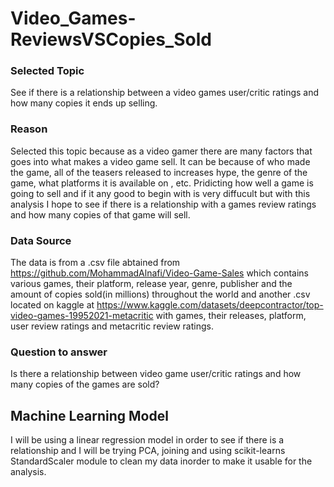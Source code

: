 # Video_Games-ReviewsVSCopies_Sold

### Selected Topic
See if there is a relationship between a video games user/critic ratings and how many copies it ends up selling.

### Reason
Selected this topic because as a video gamer there are many factors that goes into what makes a video game sell. It can be because of who made the game, all of the teasers released to increases hype, the genre of the game, what platforms it is available on , etc. Pridicting how well a game is going to sell and if it any good to begin with is very diffucult but with this analysis I hope to see if there is a relationship with a games review ratings and how many copies of that game will sell.

### Data Source
The data is from a .csv file abtained from https://github.com/MohammadAlnafi/Video-Game-Sales which contains various games, their platform, release year, genre, publisher and the amount of copies sold(in millions) throughout the world and another .csv located on kaggle at https://www.kaggle.com/datasets/deepcontractor/top-video-games-19952021-metacritic with games, their releases, platform, user review ratings and metacritic review ratings. 

### Question to answer
Is there a relationship between video game user/critic ratings and how many copies of the games are sold?

## Machine Learning Model
I will be using a linear regression model in order to see if there is a relationship and I will be trying PCA, joining and using scikit-learns StandardScaler module to clean my data inorder to make it usable for the analysis.
